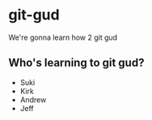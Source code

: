# git-gud

We're gonna learn how 2 git gud

## Who's learning to git gud?
 * Suki
 * Kirk
 * Andrew
 * Jeff

